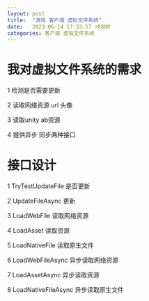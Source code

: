 ```yaml
---
layout: post
title:  "游戏 客户端 虚拟文件系统"
date:   2023-06-14 17:33:57 +0800
categories: 客户端 虚拟文件系统
---
```

# 我对虚拟文件系统的需求

   1 检测是否需要更新

   2 读取网络资源 url 头像

   3 读取unity ab资源

   4 提供异步 同步两种接口

# 接口设计

   1  TryTestUpdateFile 是否更新
   
   2  UpdateFileAsync 更新

   3  LoadWebFile 读取网络资源

   4  LoadAsset 读取资源

   5  LoadNativeFile 读取原生文件

   6  LoadWebFileAsync 异步读取网络资源

   7  LoadAssetAsync 异步读取资源

   8  LoadNativeFileAsync 异步读取原生文件